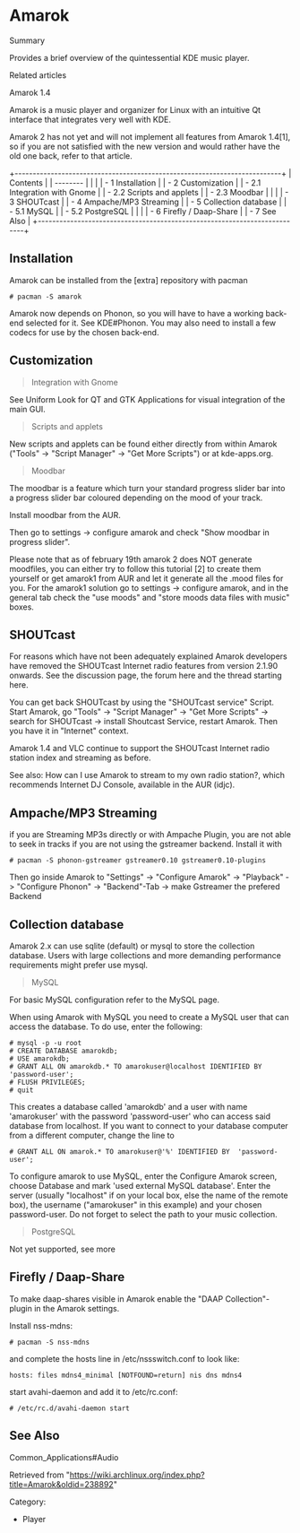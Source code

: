 Amarok
======

Summary

Provides a brief overview of the quintessential KDE music player.

Related articles

Amarok 1.4

Amarok is a music player and organizer for Linux with an intuitive Qt
interface that integrates very well with KDE.

Amarok 2 has not yet and will not implement all features from Amarok
1.4[1], so if you are not satisfied with the new version and would
rather have the old one back, refer to that article.

+--------------------------------------------------------------------------+
| Contents                                                                 |
| --------                                                                 |
|                                                                          |
| -   1 Installation                                                       |
| -   2 Customization                                                      |
|     -   2.1 Integration with Gnome                                       |
|     -   2.2 Scripts and applets                                          |
|     -   2.3 Moodbar                                                      |
|                                                                          |
| -   3 SHOUTcast                                                          |
| -   4 Ampache/MP3 Streaming                                              |
| -   5 Collection database                                                |
|     -   5.1 MySQL                                                        |
|     -   5.2 PostgreSQL                                                   |
|                                                                          |
| -   6 Firefly / Daap-Share                                               |
| -   7 See Also                                                           |
+--------------------------------------------------------------------------+

Installation
------------

Amarok can be installed from the [extra] repository with pacman

    # pacman -S amarok

Amarok now depends on Phonon, so you will have to have a working
back-end selected for it. See KDE#Phonon. You may also need to install a
few codecs for use by the chosen back-end.

Customization
-------------

> Integration with Gnome

See Uniform Look for QT and GTK Applications for visual integration of
the main GUI.

> Scripts and applets

New scripts and applets can be found either directly from within Amarok
("Tools" -> "Script Manager" -> "Get More Scripts") or at kde-apps.org.

> Moodbar

The moodbar is a feature which turn your standard progress slider bar
into a progress slider bar coloured depending on the mood of your track.

Install moodbar from the AUR.

Then go to settings -> configure amarok and check "Show moodbar in
progress slider".

Please note that as of february 19th amarok 2 does NOT generate
moodfiles, you can either try to follow this tutorial [2] to create them
yourself or get amarok1 from AUR and let it generate all the .mood files
for you. For the amarok1 solution go to settings -> configure amarok,
and in the general tab check the "use moods" and "store moods data files
with music" boxes.

SHOUTcast
---------

For reasons which have not been adequately explained Amarok developers
have removed the SHOUTcast Internet radio features from version 2.1.90
onwards. See the discussion page, the forum here and the thread starting
here.

You can get back SHOUTcast by using the "SHOUTcast service" Script.
Start Amarok, go "Tools" -> "Script Manager" -> "Get More Scripts" ->
search for SHOUTcast -> install Shoutcast Service, restart Amarok. Then
you have it in "Internet" context.

Amarok 1.4 and VLC continue to support the SHOUTcast Internet radio
station index and streaming as before.

See also: How can I use Amarok to stream to my own radio station?, which
recommends Internet DJ Console, available in the AUR (idjc).

Ampache/MP3 Streaming
---------------------

if you are Streaming MP3s directly or with Ampache Plugin, you are not
able to seek in tracks if you are not using the gstreamer backend.
Install it with

    # pacman -S phonon-gstreamer gstreamer0.10 gstreamer0.10-plugins

Then go inside Amarok to "Settings" -> "Configure Amarok" -> "Playback"
-> "Configure Phonon" -> "Backend"-Tab -> make Gstreamer the prefered
Backend

Collection database
-------------------

Amarok 2.x can use sqlite (default) or mysql to store the collection
database. Users with large collections and more demanding performance
requirements might prefer use mysql.

> MySQL

For basic MySQL configuration refer to the MySQL page.

When using Amarok with MySQL you need to create a MySQL user that can
access the database. To do use, enter the following:

    # mysql -p -u root
    # CREATE DATABASE amarokdb;
    # USE amarokdb;
    # GRANT ALL ON amarokdb.* TO amarokuser@localhost IDENTIFIED BY 'password-user';
    # FLUSH PRIVILEGES;
    # quit

This creates a database called 'amarokdb' and a user with name
'amarokuser' with the password 'password-user' who can access said
database from localhost. If you want to connect to your database
computer from a different computer, change the line to

    # GRANT ALL ON amarok.* TO amarokuser@'%' IDENTIFIED BY  'password-user';

To configure amarok to use MySQL, enter the Configure Amarok screen,
choose Database and mark 'used external MySQL database'. Enter the
server (usually "localhost" if on your local box, else the name of the
remote box), the username ("amarokuser" in this example) and your chosen
password-user. Do not forget to select the path to your music
collection.

> PostgreSQL

Not yet supported, see more

Firefly / Daap-Share
--------------------

To make daap-shares visible in Amarok enable the "DAAP
Collection"-plugin in the Amarok settings.

Install nss-mdns:

    # pacman -S nss-mdns 

and complete the hosts line in /etc/nssswitch.conf to look like:

    hosts: files mdns4_minimal [NOTFOUND=return] nis dns mdns4

start avahi-daemon and add it to /etc/rc.conf:

    # /etc/rc.d/avahi-daemon start

See Also
--------

Common_Applications#Audio

Retrieved from
"https://wiki.archlinux.org/index.php?title=Amarok&oldid=238892"

Category:

-   Player
